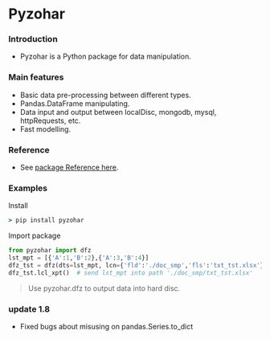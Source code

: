 # Pyzohar  

### Introduction
 - Pyzohar is a Python package for data manipulation.  

### Main features  
  - Basic data pre-processing between different types.  
  - Pandas.DataFrame manipulating.  
  - Data input and output between localDisc, mongodb, mysql, httpRequests, etc.  
  - Fast modelling.  

### Reference 
 - See [package Reference here](https://www.xzzsmeadow.com/#/pyzohar).  

### Examples  
Install
```cmd
> pip install pyzohar
```

Import package
```python
from pyzohar import dfz
lst_mpt = [{'A':1,'B':2},{'A':3,'B':4}]
dfz_tst = dfz(dts=lst_mpt, lcn={'fld':'./doc_smp','fls':'txt_tst.xlsx'})
dfz_tst.lcl_xpt()  # send lst_mpt into path './doc_smp/txt_tst.xlsx'
```
> Use pyzohar.dfz to output data into hard disc.  

### update 1.8  
  - Fixed bugs about misusing on pandas.Series.to_dict